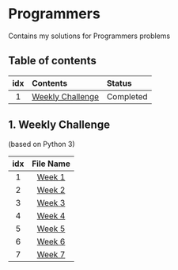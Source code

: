 # Programmers 
Contains my solutions for Programmers problems

## Table of contents
|idx | Contents 													 | Status	   | 
|:--:|:--------------------------------------------------------------|:------------|
|1   | [Weekly Challenge](#1-weekly-challenge) 						 | Completed |

## 1. Weekly Challenge
(based on Python 3)

| idx |File Name|
|:---:|:-------:|
|  1  |[Week 1](https://github.com/Myeongjung/Programmers/blob/main/Weekly%20Challenge/Week%201.py) |
|  2  |[Week 2](https://github.com/Myeongjung/Programmers/blob/main/Weekly%20Challenge/Week%202.py) |
|  3  |[Week 3](https://github.com/Myeongjung/Programmers/blob/main/Weekly%20Challenge/Week%203.py) |
|  4  |[Week 4](https://github.com/Myeongjung/Programmers/blob/main/Weekly%20Challenge/Week%204.py) |
|  5  |[Week 5](https://github.com/Myeongjung/Programmers/blob/main/Weekly%20Challenge/Week%205.py) |
|  6  |[Week 6](https://github.com/Myeongjung/Programmers/blob/main/Weekly%20Challenge/Week%206.py) |
|  7  |[Week 7](https://github.com/Myeongjung/Programmers/blob/main/Weekly%20Challenge/Week%207.py) |
